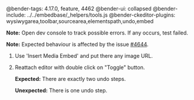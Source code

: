 @bender-tags: 4.17.0, feature, 4462
@bender-ui: collapsed
@bender-include: ../../embedbase/_helpers/tools.js
@bender-ckeditor-plugins: wysiwygarea,toolbar,sourcearea,elementspath,undo,embed

**Note:** Open dev console to track possible errors. If any occurs, test failed.

**Note:** Expected behaviour is affected by the issue [#4644](https://github.com/ckeditor/ckeditor4/issues/4644).

1. Use 'Insert Media Embed' and put there any image URL.
2. Reattach editor with double click on "Toggle" button.

	**Expected:** There are exactly two undo steps.

	**Unexpected:** There is one undo step.
